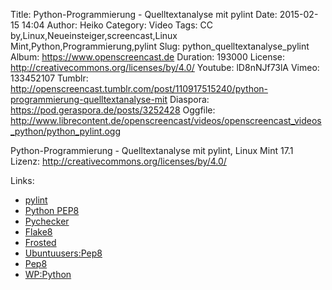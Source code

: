 Title: Python-Programmierung - Quelltextanalyse mit pylint
Date: 2015-02-15 14:04
Author: Heiko
Category: Video
Tags: CC by,Linux,Neueinsteiger,screencast,Linux Mint,Python,Programmierung,pylint
Slug: python_quelltextanalyse_pylint
Album: https://www.openscreencast.de
Duration: 193000
License: http://creativecommons.org/licenses/by/4.0/
Youtube: lD8nNJf73lA
Vimeo: 133452107
Tumblr: http://openscreencast.tumblr.com/post/110917515240/python-programmierung-quelltextanalyse-mit
Diaspora: https://pod.geraspora.de/posts/3252428
Oggfile: http://www.librecontent.de/openscreencast/videos/openscreencast_videos_python/python_pylint.ogg

Python-Programmierung - Quelltextanalyse mit pylint, Linux Mint 17.1  
Lizenz: <http://creativecommons.org/licenses/by/4.0/>  
  

Links:

  * [pylint](http://www.pylint.org/ "Link zu pylint.org")
  * [Python PEP8](https://www.python.org/dev/peps/pep-0008/ "Link zu python.org")
  * [Pychecker](http://pychecker.sourceforge.net/ "Link zu sourceforge.net")
  * [Flake8](https://pypi.python.org/pypi/flake8 "Link zu python.org")
  * [Frosted](https://pypi.python.org/pypi/frosted/ "Link zu python.org")
  * [Ubuntuusers:Pep8](http://wiki.ubuntuusers.de/pep8 "Link zu ubuntuusers.de")
  * [Pep8](https://pypi.python.org/pypi/pep8 "Link zu python.org")
  * [WP:Python](http://de.wikipedia.org/wiki/Python_%28Programmiersprache%29 "Link zu wikipedia.org")

